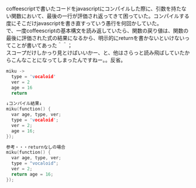 coffeescriptで書いたコードをjavascriptにコンパイルした際に、引数を持たない関数において、最後の一行が評価され返ってきて困っていた。コンパイルする度にそこだけjavascriptを書き直すっていう愚行を何回かしていた。  
で、一度coffeescriptの基本構文を読み返していたら、関数の戻り値は、関数の最後に評価された式の結果になるから、明示的にreturnを書かないといけないってことが書いてあった＾＾；  
スコープだけしかっり見とけばいいかー、と、他はさらっと読み飛ばしていたからこんなことになってしまったんですねー。。反省。

```c
miku ->
  type = 'vocaloid'
  ver = 2
  age = 16
  return

↓コンパイル結果↓
miku(function() {
  var age, type, ver;
  type = 'vocaloid';
  ver = 2;
  age = 16;
});

参考・・・returnなしの場合
miku(function() {
  var age, type, ver;
  type = "vocaloid";
  ver = 2;
  return age = 16;
});
```
